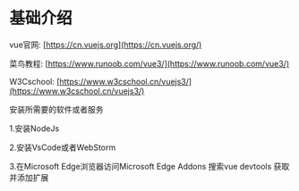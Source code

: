 <h1>基础介绍</h1>

vue官网: [https://cn.vuejs.org](https://cn.vuejs.org/)

菜鸟教程: [https://www.runoob.com/vue3/](https://www.runoob.com/vue3/)

W3Cschool: [https://www.w3cschool.cn/vuejs3/](https://www.w3cschool.cn/vuejs3/)

<p>安装所需要的软件或者服务</p>
<p>1.安装NodeJs</p>
<p>2.安装VsCode或者WebStorm</p>
<p>3.在Microsoft Edge浏览器访问Microsoft Edge Addons 搜索vue devtools 获取并添加扩展</p>